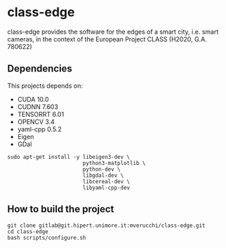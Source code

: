 # class-edge

class-edge provides the software for the edges of a smart city, i.e. smart cameras, in the context of the European Project CLASS (H2020, G.A. 780622)

## Dependencies

This projects depends on: 

  * CUDA 10.0
  * CUDNN 7.603
  * TENSORRT 6.01
  * OPENCV 3.4
  * yaml-cpp 0.5.2 
  * Eigen
  * GDal

```
sudo apt-get install -y libeigen3-dev \
                        python3-matplotlib \
                        python-dev \
                        libgdal-dev \
                        libcereal-dev \
                        libyaml-cpp-dev
```

## How to build the project

```
git clone gitlab@git.hipert.unimore.it:mverucchi/class-edge.git
cd class-edge
bash scripts/configure.sh
```